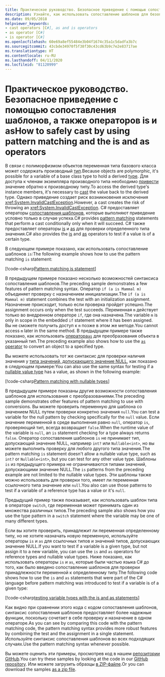 ```yaml
---
title: Практическое руководство. Безопасное приведение с помощью сопоставления шаблонов, а также операторов is и as
description: Узнайте, как использовать сопоставление шаблонов для безопасного приведения переменных в другой тип. Вы можете использовать сопоставление шаблонов, а также операторы as и is для безопасного преобразования типов.
ms.date: 09/05/2018
helpviewer_keywords:
- cast operators [C#], as and is operators
- as operator [C#]
- is operator [C#]
ms.openlocfilehash: 60e69a8ef55484e3b04f1674c35a1c5dadfa3b7c
ms.sourcegitcommit: 43cbde34970f5f38f30c43cd63b9c7e2e83717ae
ms.translationtype: HT
ms.contentlocale: ru-RU
ms.lasthandoff: 04/11/2020
ms.locfileid: "81120999"
---
```

# <a name="how-to-safely-cast-by-using-pattern-matching-and-the-is-and-as-operators"></a><span data-ttu-id="4db73-104">Практическое руководство. Безопасное приведение с помощью сопоставления шаблонов, а также операторов is и as</span><span class="sxs-lookup"><span data-stu-id="4db73-104">How to safely cast by using pattern matching and the is and as operators</span></span>

<span data-ttu-id="4db73-105">В связи с полиморфизмом объектов переменная типа базового класса может содержать производный [тип](../programming-guide/types/index.md).</span><span class="sxs-lookup"><span data-stu-id="4db73-105">Because objects are polymorphic, it's possible for a variable of a base class type to hold a derived [type](../programming-guide/types/index.md).</span></span> <span data-ttu-id="4db73-106">Для доступа к членам экземпляра производного типа необходимо [привести](../programming-guide/types/casting-and-type-conversions.md) значение обратно к производному типу.</span><span class="sxs-lookup"><span data-stu-id="4db73-106">To access the derived type's instance members, it's necessary to [cast](../programming-guide/types/casting-and-type-conversions.md) the value back to the derived type.</span></span> <span data-ttu-id="4db73-107">Однако приведение создает риск возникновения исключения <xref:System.InvalidCastException>.</span><span class="sxs-lookup"><span data-stu-id="4db73-107">However, a cast creates the risk of throwing an <xref:System.InvalidCastException>.</span></span> <span data-ttu-id="4db73-108">C# предоставляет операторы [сопоставления шаблонов](../pattern-matching.md), которые выполняют приведение условно только в случае успеха.</span><span class="sxs-lookup"><span data-stu-id="4db73-108">C# provides [pattern matching](../pattern-matching.md) statements that perform a cast conditionally only when it will succeed.</span></span> <span data-ttu-id="4db73-109">C# также предоставляет операторы [is](../language-reference/operators/type-testing-and-cast.md#is-operator) и [as](../language-reference/operators/type-testing-and-cast.md#as-operator) для проверки определенного типа значения.</span><span class="sxs-lookup"><span data-stu-id="4db73-109">C# also provides the [is](../language-reference/operators/type-testing-and-cast.md#is-operator) and [as](../language-reference/operators/type-testing-and-cast.md#as-operator) operators to test if a value is of a certain type.</span></span>

<span data-ttu-id="4db73-110">В следующем примере показано, как использовать сопоставление шаблонов `is`:</span><span class="sxs-lookup"><span data-stu-id="4db73-110">The following example shows how to use the pattern matching `is` statement:</span></span>

[!code-csharp[Pattern matching is statement](../../../samples/snippets/csharp/how-to/safelycast/patternmatching/Program.cs#PatternMatchingIs)]

<span data-ttu-id="4db73-111">В предыдущем примере показано несколько возможностей синтаксиса сопоставления шаблонов.</span><span class="sxs-lookup"><span data-stu-id="4db73-111">The preceding sample demonstrates a few features of pattern matching syntax.</span></span> <span data-ttu-id="4db73-112">Оператор `if (a is Mammal m)` объединяет проверку с назначением инициализации.</span><span class="sxs-lookup"><span data-stu-id="4db73-112">The `if (a is Mammal m)` statement combines the test with an initialization assignment.</span></span> <span data-ttu-id="4db73-113">Назначение происходит, только если проверка пройдет успешно.</span><span class="sxs-lookup"><span data-stu-id="4db73-113">The assignment occurs only when the test succeeds.</span></span> <span data-ttu-id="4db73-114">Переменная `m` действует только во внедренном операторе `if`, где она назначена.</span><span class="sxs-lookup"><span data-stu-id="4db73-114">The variable `m` is only in scope in the embedded `if` statement where it has been assigned.</span></span> <span data-ttu-id="4db73-115">Вы не сможете получить доступ к `m` позже в этом же методе.</span><span class="sxs-lookup"><span data-stu-id="4db73-115">You cannot access `m` later in the same method.</span></span> <span data-ttu-id="4db73-116">В предыдущем примере также показано, как использовать [ оператора`as`](../language-reference/operators/type-testing-and-cast.md#as-operator) для преобразования объекта в указанный тип.</span><span class="sxs-lookup"><span data-stu-id="4db73-116">The preceding example also shows how to use the [`as` operator](../language-reference/operators/type-testing-and-cast.md#as-operator) to convert an object to a specified type.</span></span>

<span data-ttu-id="4db73-117">Вы можете использовать тот же синтаксис для проверки наличия значения у [типа значений, допускающего значение NULL](../language-reference/builtin-types/nullable-value-types.md), как показано в следующем примере:</span><span class="sxs-lookup"><span data-stu-id="4db73-117">You can also use the same syntax for testing if a [nullable value type](../language-reference/builtin-types/nullable-value-types.md) has a value, as shown in the following example:</span></span>

[!code-csharp[Pattern matching with nullable types](../../../samples/snippets/csharp/how-to/safelycast/nullablepatternmatching/Program.cs#PatternMatchingNullable)]

<span data-ttu-id="4db73-118">В предыдущем примере показаны другие возможности сопоставления шаблонов для использования с преобразованиями.</span><span class="sxs-lookup"><span data-stu-id="4db73-118">The preceding sample demonstrates other features of pattern matching to use with conversions.</span></span> <span data-ttu-id="4db73-119">Вы можете проверить переменную для шаблона со значением NULL путем проверки конкретно значения `null`.</span><span class="sxs-lookup"><span data-stu-id="4db73-119">You can test a variable for the null pattern by checking specifically for the `null` value.</span></span> <span data-ttu-id="4db73-120">Если значение переменной в среде выполнения равно `null`, оператор `is`, проверяющий тип, всегда возвращает `false`.</span><span class="sxs-lookup"><span data-stu-id="4db73-120">When the runtime value of the variable is `null`, an `is` statement checking for a type always returns `false`.</span></span> <span data-ttu-id="4db73-121">Оператор сопоставления шаблонов `is` не принимает тип, допускающий значение NULL, например `int?` или `Nullable<int>`, но вы можете выполнить проверку для любого другого типа значения.</span><span class="sxs-lookup"><span data-stu-id="4db73-121">The pattern matching `is` statement doesn't allow a nullable value type, such as `int?` or `Nullable<int>`, but you can test for any other value type.</span></span> <span data-ttu-id="4db73-122">Шаблоны `is` из предыдущего примера не ограничиваются типами значений, допускающими значение NULL.</span><span class="sxs-lookup"><span data-stu-id="4db73-122">The `is` patterns from the preceding example are not limited to the nullable value types.</span></span> <span data-ttu-id="4db73-123">Эти шаблоны также можно использовать для проверки того, имеет ли переменная ссылочного типа значение или `null`.</span><span class="sxs-lookup"><span data-stu-id="4db73-123">You also can use those patterns to test if a variable of a reference type has a value or it's `null`.</span></span>

<span data-ttu-id="4db73-124">Предыдущий пример также показывает, как использовать шаблон типа в операторе `switch`, где переменная может принимать один из множества различных типов.</span><span class="sxs-lookup"><span data-stu-id="4db73-124">The preceding sample also shows how you use the type pattern in a `switch` statement where the variable may be one of many different types.</span></span>

<span data-ttu-id="4db73-125">Если вы хотите проверить, принадлежит ли переменная определенному типу, но не хотите назначать новую переменную, используйте операторы `is` и `as` для ссылочных типов и значений типов, допускающих значение NULL.</span><span class="sxs-lookup"><span data-stu-id="4db73-125">If you want to test if a variable is a given type, but not assign it to a new variable, you can use the `is` and `as` operators for reference types and nullable value types.</span></span> <span data-ttu-id="4db73-126">Ниже показано, как использовать операторы `is` и `as`, которые были частью языка C# до того, как было введено сопоставление шаблонов для проверки принадлежности переменной к определенному типу.</span><span class="sxs-lookup"><span data-stu-id="4db73-126">The following code shows how to use the `is` and `as` statements that were part of the C# language before pattern matching was introduced to test if a variable is of a given type:</span></span>

[!code-csharp[testing variable types with the is and as statements](../../../samples/snippets/csharp/how-to/safelycast/asandis/Program.cs#IsAndAs)]

<span data-ttu-id="4db73-127">Как видно при сравнении этого кода с кодом сопоставления шаблонов, синтаксис сопоставления шаблонов предоставляет более надежные функции, поскольку сочетает в себе проверку и назначение в одном операторе.</span><span class="sxs-lookup"><span data-stu-id="4db73-127">As you can see by comparing this code with the pattern matching code, the pattern matching syntax provides more robust features by combining the test and the assignment in a single statement.</span></span> <span data-ttu-id="4db73-128">Используйте синтаксис сопоставления шаблонов во всех подходящих случаях.</span><span class="sxs-lookup"><span data-stu-id="4db73-128">Use the pattern matching syntax whenever possible.</span></span>

<span data-ttu-id="4db73-129">Вы можете оценить эти примеры, просмотрев код в нашем [репозитории GitHub](https://github.com/dotnet/docs/tree/master/samples/snippets/csharp/how-to/safelycast).</span><span class="sxs-lookup"><span data-stu-id="4db73-129">You can try these samples by looking at the code in our [GitHub repository](https://github.com/dotnet/docs/tree/master/samples/snippets/csharp/how-to/safelycast).</span></span> <span data-ttu-id="4db73-130">Или можете загрузить образцы [в ZIP-файле](../../../samples/snippets/csharp/how-to/safelycast.zip).</span><span class="sxs-lookup"><span data-stu-id="4db73-130">Or you can download the samples [as a zip file](../../../samples/snippets/csharp/how-to/safelycast.zip).</span></span>
